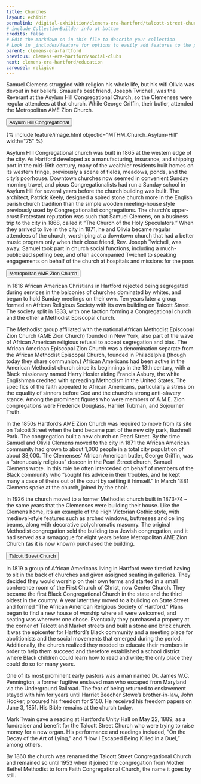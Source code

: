 ```yaml
---
title: Churches
layout: exhibit
permalink: /digital-exhibition/clemens-era-hartford/talcott-street-church.html
# include CollectionBuilder info at bottom
credits: false
# Edit the markdown on in this file to describe your collection
# Look in _includes/feature for options to easily add features to the page
parent: clemens-era-hartford
previous: clemens-era-hartford/social-clubs
next: clemens-era-hartford/education
carousel: religion
---
```


Samuel Clemens struggled with religion his whole life, but his wifi Olivia was devout in her beliefs. Smauel's best friend, Joseph Twichell, was the Reverant at the Asylum Hill Congregational Church, so the Clemenses were regular attendees at that church. While George Griffin, their butler, attended the Metropolitan AME Zion Church. 

<button type="button" class="collapsible">Asylum Hill Congregational</button>
<div class="content">
  {% include feature/image.html objectid="MTHM_Church_Asylum-Hill" width="75" %}
  <p>Asylum HIll Congregational church was built in 1865 at the western edge of the city. As  Hartford developed as a manufacturing, insurance, and shipping port in the mid-19th century, many of the wealthier residents built homes on its western fringe, previously a scene of fields, meadows, ponds, and the city’s poorhouse. Downtown churches now seemed in convenient Sunday morning travel, and pious Congregationalists had run a Sunday school in Asylum Hill for several years before the church building was built. The architect, Patrick Keely, designed a spired stone church more in the English parish church tradition than the simple wooden meeting-house style previously used by Congregationalist congregations. The church's  upper-crust Protestant reputation was such that Samuel Clemens, on a business trip to the city in 1868, called it “The Church of the Holy Speculators.” When they arrived to live in the city in 1871, he and Olivia became regular attendees of the church, worshiping at a downtown church that had a better music program only when their close friend, Rev. Joseph Twichell, was away. Samuel took part in church social functions, including a much-publicized spelling bee, and often accompanied Twichell to speaking engagements on behalf of the church at hospitals and missions for the poor.</p>
</div>

<button type="button" class="collapsible">Metropolitan AME Zion Church</button>
<div class="content">
  <p>In 1816 African American Christians in Hartford rejected being segregated during services in the balconies of churches dominated by whites, and began to hold Sunday meetings on their own. Ten years later a group formed an African Religious Society with its own building on Talcott Street. The society split in 1833, with one faction forming a Congregational church and the other a Methodist Episcopal church.</p>
<p>The Methodist group affiliated with the national African Methodist Episcopal Zion Church (AME Zion Church) founded in New York, also part of the wave of African American religious refusal to accept segregation and bias.  The African American Episcopal Zion Church was a denomination separate from the African Methodist Episcopal Church, founded in Philadelphia (though today they share communion.) African Americans had been active in the American Methodist church since its beginnings in the 18th century, with a Black missionary named Harry Hosier aiding Francis Asbury, the white Englishman credited with spreading Methodism in the United States. The specifics of the faith appealed to African Americans, particularly a stress on the equality of sinners before God and the church’s strong anti-slavery stance. Among the prominent figures who were members of A.M.E. Zion congregations were Frederick Douglass, Harriet Tubman, and Sojourner Truth.</p>
<p>In the 1850s Hartford’s AME Zion Church was required to move from its site on Talcott Street when the land became part of the new city park, Bushnell Park. The congregation built a new church on Pearl Street. By the time Samuel and Olivia Clemens moved to the city in 1871 the African American community had grown to about 1,000 people in a total city population of about 38,000. The Clemenses’ African American butler, George Griffin, was a “strenuously religious” deacon in the Pearl Street church, Samuel Clemens wrote. In this role he often interceded on behalf of members of the Black community who “sought his advice in their troubles, and he kept many a case of theirs out of the court by settling it himself.” In March 1881 Clemens spoke at the church, joined by the choir.</p>
<p>In 1926 the church moved to a former Methodist church built in 1873-74 – the same years that the Clemenses were building their house. Like the Clemens home, it’s an example of the High Victorian Gothic style, with medieval-style features such as arched windows, buttresses and ceiling beams, along with decorative polychromatic masonry. The original Methodist congregation sold the building to a Jewish congregation, and it had served as a synagogue for eight years before Metropolitan AME Zion Church (as it is now known) purchased the building.</p>
</div>

<button type="button" class="collapsible">Talcott Street Church </button>
<div class="content">
  <p>In 1819 a group of African Americans living in Hartford were tired of having to sit in the back of churches and given assigned seating in galleries. They decided they would worship on their own terms and started in a small conference room of the First Church of Christ, now Center Church. They became the first Black Congregational Church in the state and the third oldest in the country. A year later they moved to a building on State Street and formed “The African American Religious Society of Hartford.” Plans began to find a new house of worship where all were welcomed, and seating was wherever one chose. Eventually they purchased a property at the corner of Talcott and Market streets and built a stone and brick church. It was the epicenter for Hartford’s Black community and a meeting place for abolitionists and the social movements that emerged during the period. Additionally, the church realized they needed to educate their members in order to help them succeed and therefore established a school district where Black children could learn how to read and write; the only place they could do so for many years.</p>
 <p>One of its most prominent early pastors was a man named Dr. James W.C. Pennington, a former fugitive enslaved man who escaped from Maryland via the Underground Railroad. The fear of being returned to enslavement stayed with him for years until Harriet Beecher Stowe’s brother-in-law, John Hooker, procured his freedom for $150. He received his freedom papers on June 3, 1851. His Bible remains at the church today.</p>
 <p>Mark Twain gave a reading at Hartford’s Unity Hall on May 22, 1889, as a fundraiser and benefit for the Talcott Street Church who were trying to raise money for a new organ. His performance and readings included, “On the Decay of the Art of Lying,” and “How I Escaped Being Killed in a Duel,” among others.  </p>
 <p>By 1860 the church was renamed the Talcott Street Congregational Church and remained so until 1953 when it joined the congregation from Mother Bethel Methodist to form Faith Congregational Church, the name it goes by still.</p>
</div>
